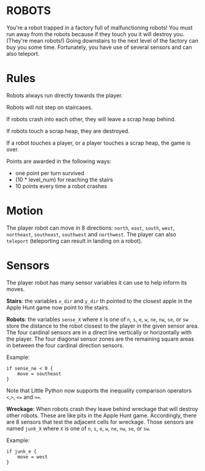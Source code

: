 # ROBOTS

You're a robot trapped in a factory full of malfunctioning robots! You must run away from the robots because if they touch you it will destroy you. (They're mean robots!) Going downstairs to the next level of the factory can buy you some time. Fortunately, you have use of several sensors and can also teleport.

# Rules

Robots always run directly towards the player.

Robots will not step on staircases.

If robots crash into each other, they will leave a scrap heap behind.

If robots touch a scrap heap, they are destroyed.

If a robot touches a player, or a player touches a scrap heap, the game is over.

Points are awarded in the following ways:
 * one point per turn survived
 * (10 * level_num) for reaching the stairs
 * 10 points every time a robot crashes

# Motion

The player robot can move in 8 directions: `north`, `east`, `south`, `west`, `northeast`, `southeast`, `southwest` and `northwest`. The player can also `teleport` (teleporting can result in landing on a robot).

# Sensors

The player robot has many sensor variables it can use to help inform its moves.

**Stairs**: the variables `x_dir` and `y_dir` th pointed to the closest apple in the Apple Hunt game now point to the stairs.

**Robots**: the variables `sense_X` where `X` is one of `n`, `s`, `e`, `w`, `ne`, `nw`, `se`, or `sw` store the distance to the robot closest to the player in the given sensor area. The four cardinal sensors are in a direct line vertically or horizontally with the player. The four diagonal sensor zones are the remaining square areas in between the four cardinal direction sensors.

Example:
```
if sense_ne < 0 {
	move = southeast
}
```
Note that Little Python now supports the inequality comparison operators `<`,`>`, `<=` and `>=`.

**Wreckage**: When robots crash they leave behind wreckage that will destroy other robots. These are like pits in the Apple Hunt game. Accordingly, there are 8 sensors that test the adjacent cells for wreckage. Those sensors are named `junk_X` where `X` is one of `n`, `s`, `e`, `w`, `ne`, `nw`, `se`, or `sw`. 

Example:
```
if junk_e {
	move = west
}
```


